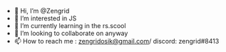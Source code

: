 - 👋 Hi, I’m @Zengrid
- 👀 I’m interested in JS
- 🌱 I’m currently learning in the rs.scool
- 💞️ I’m looking to collaborate on anyway
- 📫 How to reach me : zengridosik@gmail.com/ discord: zengrid#8413

<!---
Zengrid/Zengrid is a ✨ special ✨ repository because its `README.md` (this file) appears on your GitHub profile.
You can click the Preview link to take a look at your changes.
--->
